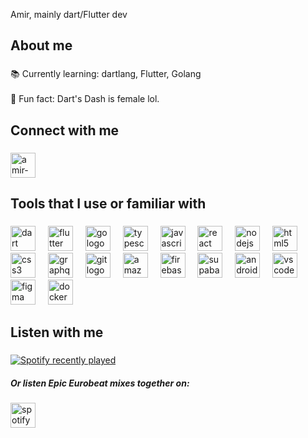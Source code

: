 

<p align="left">Amir, mainly dart/Flutter dev</p>

###

<h2 align="left">About me</h2>

###

<p align="left">📚 Currently learning: dartlang, Flutter, Golang<br><br>🎲 Fun fact: Dart's Dash is female lol.</p>

###

<h2 align="left">Connect with me</h2>

###

<p align="left">
<a href="https://linkedin.com/in/amir-asake-b57349257" target="blank"><img align="center" src="https://skillicons.dev/icons?i=linkedin" alt="amir-asake-b57349257" height="40" width="40" /></a>
</p>

###

<h2 align="left">Tools that I use or familiar with</h2>

###

<div align="left">
  <img src="https://skillicons.dev/icons?i=dart" height="40" alt="dart logo"  />
  <img width="12" />
  <img src="https://skillicons.dev/icons?i=flutter" height="40" alt="flutter logo"  />
  <img width="12" />
  <img src="https://skillicons.dev/icons?i=go" height="40" alt="go logo"  />
  <img width="12" />
  <img src="https://skillicons.dev/icons?i=ts" height="40" alt="typescript logo"  />
  <img width="12" />
  <img src="https://skillicons.dev/icons?i=js" height="40" alt="javascript logo"  />
  <img width="12" />
  <img src="https://skillicons.dev/icons?i=react" height="40" alt="react logo"  />
  <img width="12" />
  <img src="https://skillicons.dev/icons?i=nodejs" height="40" alt="nodejs logo"  />
  <img width="12" />
  <img src="https://skillicons.dev/icons?i=html" height="40" alt="html5 logo"  />
  <img width="12" />
  <img src="https://skillicons.dev/icons?i=css" height="40" alt="css3 logo"  />
  <img width="12" />
  <img src="https://skillicons.dev/icons?i=graphql" height="40" alt="graphql logo"  />
  <img width="12" />
  <img src="https://skillicons.dev/icons?i=git" height="40" alt="git logo"  />
  <img width="12" />
  <img src="https://skillicons.dev/icons?i=aws" height="40" alt="amazonwebservices logo"  />
  <img width="12" />
  <img src="https://skillicons.dev/icons?i=firebase" height="40" alt="firebase logo"  />
  <img width="12" />
  <img src="https://skillicons.dev/icons?i=supabase" height="40" alt="supabase logo"  />
  <img width="12" />
  <img src="https://skillicons.dev/icons?i=androidstudio" height="40" alt="androidstudio logo"  />
  <img width="12" />
  <img src="https://skillicons.dev/icons?i=vscode" height="40" alt="vscode logo"  />
  <img width="12" />
  <img src="https://skillicons.dev/icons?i=figma" height="40" alt="figma logo"  />
  <img width="12" />
  <img src="https://skillicons.dev/icons?i=docker" height="40" alt="docker logo"  />
</div>

###

<h2 align="left">Listen with me</h2>

###

<div align="left">
  <a href="https://open.spotify.com/user/9dus9oe8cdlpe6pdlmbj184zl">
    <img src="https://spotify-recently-played-readme.vercel.app/api?user=9dus9oe8cdlpe6pdlmbj184zl&count=3&unique=false" alt="Spotify recently played"  />
  </a>
</div>

<div align="left">
    <h5>Or listen Epic Eurobeat mixes together on:</h5>
    <a href="https://open.spotify.com/user/9dus9oe8cdlpe6pdlmbj184zl?si=71e3004774d14aef" target="blank"><img align="center" src="https://upload.wikimedia.org/wikipedia/commons/1/19/Spotify_logo_without_text.svg" alt="spotify img svg" height="40" width="40" /></a>
</div>

###
